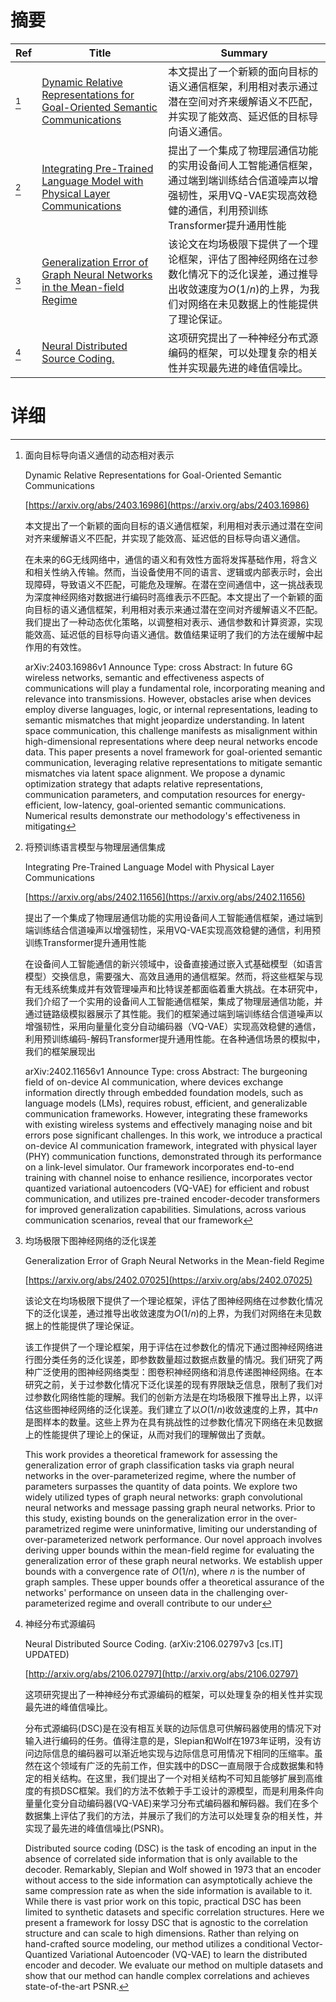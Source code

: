 # 摘要

| Ref | Title | Summary |
| --- | --- | --- |
| [^1] | [Dynamic Relative Representations for Goal-Oriented Semantic Communications](https://arxiv.org/abs/2403.16986) | 本文提出了一个新颖的面向目标的语义通信框架，利用相对表示通过潜在空间对齐来缓解语义不匹配，并实现了能效高、延迟低的目标导向语义通信。 |
| [^2] | [Integrating Pre-Trained Language Model with Physical Layer Communications](https://arxiv.org/abs/2402.11656) | 提出了一个集成了物理层通信功能的实用设备间人工智能通信框架，通过端到端训练结合信道噪声以增强韧性，采用VQ-VAE实现高效稳健的通信，利用预训练Transformer提升通用性能 |
| [^3] | [Generalization Error of Graph Neural Networks in the Mean-field Regime](https://arxiv.org/abs/2402.07025) | 该论文在均场极限下提供了一个理论框架，评估了图神经网络在过参数化情况下的泛化误差，通过推导出收敛速度为$O(1/n)$的上界，为我们对网络在未见数据上的性能提供了理论保证。 |
| [^4] | [Neural Distributed Source Coding.](http://arxiv.org/abs/2106.02797) | 这项研究提出了一种神经分布式源编码的框架，可以处理复杂的相关性并实现最先进的峰值信噪比。 |

# 详细

[^1]: 面向目标导向语义通信的动态相对表示

    Dynamic Relative Representations for Goal-Oriented Semantic Communications

    [https://arxiv.org/abs/2403.16986](https://arxiv.org/abs/2403.16986)

    本文提出了一个新颖的面向目标的语义通信框架，利用相对表示通过潜在空间对齐来缓解语义不匹配，并实现了能效高、延迟低的目标导向语义通信。

    

    在未来的6G无线网络中，通信的语义和有效性方面将发挥基础作用，将含义和相关性纳入传输。然而，当设备使用不同的语言、逻辑或内部表示时，会出现障碍，导致语义不匹配，可能危及理解。在潜在空间通信中，这一挑战表现为深度神经网络对数据进行编码时高维表示不匹配。本文提出了一个新颖的面向目标的语义通信框架，利用相对表示来通过潜在空间对齐缓解语义不匹配。我们提出了一种动态优化策略，以调整相对表示、通信参数和计算资源，实现能效高、延迟低的目标导向语义通信。数值结果证明了我们的方法在缓解中起作用的有效性。

    arXiv:2403.16986v1 Announce Type: cross  Abstract: In future 6G wireless networks, semantic and effectiveness aspects of communications will play a fundamental role, incorporating meaning and relevance into transmissions. However, obstacles arise when devices employ diverse languages, logic, or internal representations, leading to semantic mismatches that might jeopardize understanding. In latent space communication, this challenge manifests as misalignment within high-dimensional representations where deep neural networks encode data. This paper presents a novel framework for goal-oriented semantic communication, leveraging relative representations to mitigate semantic mismatches via latent space alignment. We propose a dynamic optimization strategy that adapts relative representations, communication parameters, and computation resources for energy-efficient, low-latency, goal-oriented semantic communications. Numerical results demonstrate our methodology's effectiveness in mitigating
    
[^2]: 将预训练语言模型与物理层通信集成

    Integrating Pre-Trained Language Model with Physical Layer Communications

    [https://arxiv.org/abs/2402.11656](https://arxiv.org/abs/2402.11656)

    提出了一个集成了物理层通信功能的实用设备间人工智能通信框架，通过端到端训练结合信道噪声以增强韧性，采用VQ-VAE实现高效稳健的通信，利用预训练Transformer提升通用性能

    

    在设备间人工智能通信的新兴领域中，设备直接通过嵌入式基础模型（如语言模型）交换信息，需要强大、高效且通用的通信框架。然而，将这些框架与现有无线系统集成并有效管理噪声和比特误差都面临着重大挑战。在本研究中，我们介绍了一个实用的设备间人工智能通信框架，集成了物理层通信功能，并通过链路级模拟器展示了其性能。我们的框架通过端到端训练结合信道噪声以增强韧性，采用向量量化变分自动编码器（VQ-VAE）实现高效稳健的通信，利用预训练编码-解码Transformer提升通用性能。在各种通信场景的模拟中，我们的框架展现出

    arXiv:2402.11656v1 Announce Type: cross  Abstract: The burgeoning field of on-device AI communication, where devices exchange information directly through embedded foundation models, such as language models (LMs), requires robust, efficient, and generalizable communication frameworks. However, integrating these frameworks with existing wireless systems and effectively managing noise and bit errors pose significant challenges. In this work, we introduce a practical on-device AI communication framework, integrated with physical layer (PHY) communication functions, demonstrated through its performance on a link-level simulator. Our framework incorporates end-to-end training with channel noise to enhance resilience, incorporates vector quantized variational autoencoders (VQ-VAE) for efficient and robust communication, and utilizes pre-trained encoder-decoder transformers for improved generalization capabilities. Simulations, across various communication scenarios, reveal that our framework
    
[^3]: 均场极限下图神经网络的泛化误差

    Generalization Error of Graph Neural Networks in the Mean-field Regime

    [https://arxiv.org/abs/2402.07025](https://arxiv.org/abs/2402.07025)

    该论文在均场极限下提供了一个理论框架，评估了图神经网络在过参数化情况下的泛化误差，通过推导出收敛速度为$O(1/n)$的上界，为我们对网络在未见数据上的性能提供了理论保证。

    

    该工作提供了一个理论框架，用于评估在过参数化的情况下通过图神经网络进行图分类任务的泛化误差，即参数数量超过数据点数量的情况。我们研究了两种广泛使用的图神经网络类型：图卷积神经网络和消息传递图神经网络。在本研究之前，关于过参数化情况下泛化误差的现有界限缺乏信息，限制了我们对过参数化网络性能的理解。我们的创新方法是在均场极限下推导出上界，以评估这些图神经网络的泛化误差。我们建立了以$O(1/n)$收敛速度的上界，其中$n$是图样本的数量。这些上界为在具有挑战性的过参数化情况下网络在未见数据上的性能提供了理论上的保证，从而对我们的理解做出了贡献。

    This work provides a theoretical framework for assessing the generalization error of graph classification tasks via graph neural networks in the over-parameterized regime, where the number of parameters surpasses the quantity of data points. We explore two widely utilized types of graph neural networks: graph convolutional neural networks and message passing graph neural networks. Prior to this study, existing bounds on the generalization error in the over-parametrized regime were uninformative, limiting our understanding of over-parameterized network performance. Our novel approach involves deriving upper bounds within the mean-field regime for evaluating the generalization error of these graph neural networks. We establish upper bounds with a convergence rate of $O(1/n)$, where $n$ is the number of graph samples. These upper bounds offer a theoretical assurance of the networks' performance on unseen data in the challenging over-parameterized regime and overall contribute to our under
    
[^4]: 神经分布式源编码

    Neural Distributed Source Coding. (arXiv:2106.02797v3 [cs.IT] UPDATED)

    [http://arxiv.org/abs/2106.02797](http://arxiv.org/abs/2106.02797)

    这项研究提出了一种神经分布式源编码的框架，可以处理复杂的相关性并实现最先进的峰值信噪比。

    

    分布式源编码(DSC)是在没有相互关联的边际信息可供解码器使用的情况下对输入进行编码的任务。值得注意的是，Slepian和Wolf在1973年证明，没有访问边际信息的编码器可以渐近地实现与边际信息可用情况下相同的压缩率。虽然在这个领域有广泛的先前工作，但实践中的DSC一直局限于合成数据集和特定的相关结构。在这里，我们提出了一个对相关结构不可知且能够扩展到高维度的有损DSC框架。我们的方法不依赖于手工设计的源模型，而是利用条件向量量化变分自动编码器(VQ-VAE)来学习分布式编码器和解码器。我们在多个数据集上评估了我们的方法，并展示了我们的方法可以处理复杂的相关性，并实现了最先进的峰值信噪比(PSNR)。

    Distributed source coding (DSC) is the task of encoding an input in the absence of correlated side information that is only available to the decoder. Remarkably, Slepian and Wolf showed in 1973 that an encoder without access to the side information can asymptotically achieve the same compression rate as when the side information is available to it. While there is vast prior work on this topic, practical DSC has been limited to synthetic datasets and specific correlation structures. Here we present a framework for lossy DSC that is agnostic to the correlation structure and can scale to high dimensions. Rather than relying on hand-crafted source modeling, our method utilizes a conditional Vector-Quantized Variational Autoencoder (VQ-VAE) to learn the distributed encoder and decoder. We evaluate our method on multiple datasets and show that our method can handle complex correlations and achieves state-of-the-art PSNR.
    

